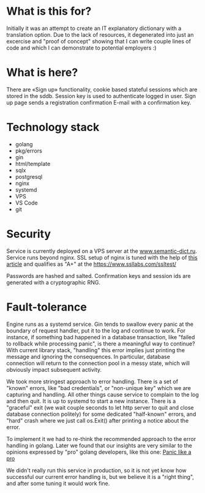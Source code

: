 # What is this for?

Initially it was an attempt to create an IT explanatory dictionary with a translation option. 
Due to the lack of resources, it degenerated into just an excercise and "proof of concept" 
showing that I can write couple lines of code and which I can demonstrate to potential employers :) 

# What is here? 

There are «Sign up» functionality, cookie based stateful sessions which are stored in the sddb. 
Session key is used to authenticate logged in user. Sign up page sends a registration confirmation E-mail with 
a confirmation key. 

# Technology stack

- golang
- pkg/errors
- gin
- html/template
- sqlx
- postgresql
- nginx
- systemd
- VPS
- VS Code
- git

# Security

Service is currently deployed on a VPS server at the www.semantic-dict.ru. Service runs beyond nginx. 
SSL setup of nginx is tuned with the help of [this article](https://habr.com/ru/post/325230/)
and qualifies as "A+" at the https://www.ssllabs.com/ssltest/ 

Passwords are hashed and salted. Confirmation keys and session ids are generated with a cryptographic RNG. 

# Fault-tolerance

Engine runs as a systemd service. Gin tends to swallow every panic at the boundary of request handler, put 
it to the log and continue to work. For instance, if something bad happened in a database transaction, like
"failed to rollback while processing panic", is there a meaningful way to continue? With current library stack, 
"handling" this error implies just printing the message and ignoring the consequences. In particular, database connection 
will return to the connection pool in a messy state, which will obviously impact subsequent activity. 

We took more stringest approach to error handling. There is a set of "known" errors, like "bad credentials", or
"non-unique key" which we are capturing and handling. All other things cause service to complain to the log and then quit. It is up to systemd to start a new instance. There is a "graceful" exit (we wait couple seconds to let http server to quit and close database connection politely) for some dedicated "half-known" errors, and "hard" crash where we just call os.Exit() after printing a notice about the error. 

To implement it we had to re-think the recommended approach to the error handling in golang. Later we found that our 
insights are very similar to the opinions expressed by "pro" golang developers, like this one: [Panic like a pro](https://hackernoon.com/panic-like-a-pro-89044d5a2d35)

We didn't really run this service in production, so it is not yet know how successful our current error handling is, 
but we believe it is a "right thing", and after some tuning it would work fine. 


